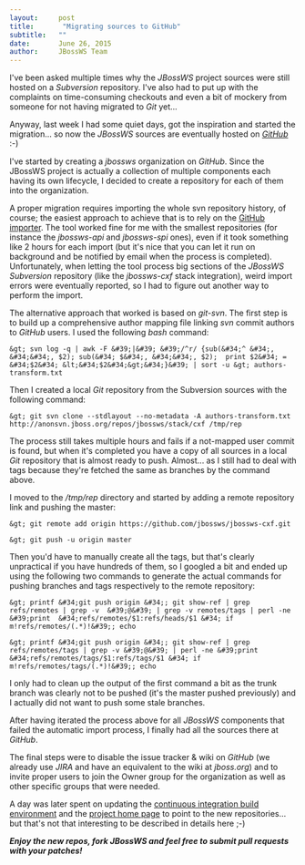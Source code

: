 ```yaml
---
layout:     post
title:       "Migrating sources to GitHub"
subtitle:   ""
date:       June 26, 2015
author:     JBossWS Team
---
```



I&#39;ve been asked multiple times why the _JBossWS_ project sources were still hosted on a _Subversion_ repository. I&#39;ve also had to put up with the complaints on time-consuming checkouts and even a bit of mockery from someone for not having migrated to _Git_ yet...  

Anyway, last week I had some quiet days, got the inspiration and started the migration... so now the _JBossWS_ sources are eventually hosted on _[GitHub](https://github.com/jbossws)_ :-)  

I&#39;ve started by creating a _jbossws_ organization on _GitHub_. Since the JBossWS project is actually a collection of multiple components each having its own lifecycle, I decided to create a repository for each of them into the organization.  

A proper migration requires importing the whole svn repository history, of course; the easiest approach to achieve that is to rely on the [GitHub importer](https://import.github.com/new). The tool worked fine for me with the smallest repositories (for instance the _jbossws-api_ and _jbossws-spi_ ones), even if it took something like 2 hours for each import (but it&#39;s nice that you can let it run on background and be notified by email when the process is completed). Unfortunately, when letting the tool process big sections of the _JBossWS_ _Subversion_ repository (like the _jbossws-cxf_ stack integration), weird import errors were eventually reported, so I had to figure out another way to perform the import.  

The alternative approach that worked is based on _git-svn_. The first step is to build up a comprehensive author mapping file linking _svn_ commit authors to _GitHub_ users. I used the following _bash_ command:  

`&gt; svn log -q | awk -F &#39;|&#39; &#39;/^r/ {sub(&#34;^ &#34;, &#34;&#34;, $2); sub(&#34; $&#34;, &#34;&#34;, $2); 
print $2&#34; = &#34;$2&#34; &lt;&#34;$2&#34;&gt;&#34;}&#39; | sort -u &gt; authors-transform.txt`

Then I created a local _Git_ repository from the Subversion sources with the following command:  

`&gt; git svn clone --stdlayout --no-metadata -A authors-transform.txt http://anonsvn.jboss.org/repos/jbossws/stack/cxf /tmp/rep`

The process still takes multiple hours and fails if a not-mapped user commit is found, but when it&#39;s completed you have a copy of all sources in a local _Git_ repository that is almost ready to push. Almost... as I still had to deal with tags because they&#39;re fetched the same as branches by the command above.  

I moved to the _/tmp/rep_ directory and started by adding a remote repository link and pushing the master:  

`&gt; git remote add origin https://github.com/jbossws/jbossws-cxf.git`  

`&gt; git push -u origin master`

Then you&#39;d have to manually create all the tags, but that&#39;s clearly unpractical if you have hundreds of them, so I googled a bit and ended up using the following two commands to generate the actual commands for pushing branches and tags respectively to the remote repository:  

`&gt; printf &#34;git push origin &#34;; git show-ref | grep refs/remotes | grep -v 
&#39;@&#39; | grep -v remotes/tags | perl -ne &#39;print 
&#34;refs/remotes/$1:refs/heads/$1 &#34; if m!refs/remotes/(.*)!&#39;; echo`

`&gt; printf &#34;git push origin &#34;; git show-ref | grep refs/remotes/tags | grep -v &#39;@&#39; | perl -ne &#39;print &#34;refs/remotes/tags/$1:refs/tags/$1 &#34; if m!refs/remotes/tags/(.*)!&#39;; echo`

I only had to clean up the output of the first command a bit as the trunk branch was clearly not to be pushed (it&#39;s the master pushed previously) and I actually did not want to push some stale branches.  

After having iterated the process above for all _JBossWS_ components that failed the automatic import process, I finally had all the sources there at _GitHub_.  

The final steps were to disable the issue tracker &amp; wiki on _GitHub_ (we already use _JIRA_ and have an equivalent to the wiki at _jboss.org_) and to invite proper users to join the Owner group for the organization as well as other specific groups that were needed.  

A day was later spent on updating the [continuous integration build environment](http://jbossws-qa.jboss.org:8180/hudson/) and the [project home page](http://jbossws.jboss.org/) to point to the new repositories... but that&#39;s not that interesting to be described in details here ;-)  

_**Enjoy the new repos, fork JBossWS and feel free to submit pull requests with your patches!**_




